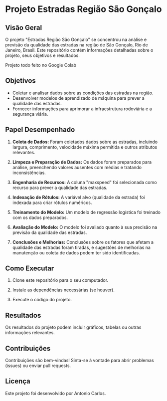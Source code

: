 
# Projeto Estradas Região São Gonçalo

## Visão Geral

O projeto "Estradas Região São Gonçalo" se concentrou na análise e previsão da qualidade das estradas na região de São Gonçalo, Rio de Janeiro, Brasil. Este repositório contém informações detalhadas sobre o projeto, seus objetivos e resultados.

Projeto todo feito no Google Colab

## Objetivos

- Coletar e analisar dados sobre as condições das estradas na região.
- Desenvolver modelos de aprendizado de máquina para prever a qualidade das estradas.
- Fornecer informações para aprimorar a infraestrutura rodoviária e a segurança viária.

## Papel Desempenhado

1. **Coleta de Dados:** Foram coletados dados sobre as estradas, incluindo largura, comprimento, velocidade máxima permitida e outros atributos relevantes.

2. **Limpeza e Preparação de Dados:** Os dados foram preparados para análise, preenchendo valores ausentes com médias e tratando inconsistências.

3. **Engenharia de Recursos:** A coluna "maxspeed" foi selecionada como recurso para prever a qualidade das estradas.

4. **Indexação de Rótulos:** A variável alvo (qualidade da estrada) foi indexada para criar rótulos numéricos.

5. **Treinamento do Modelo:** Um modelo de regressão logística foi treinado com os dados preparados.

6. **Avaliação do Modelo:** O modelo foi avaliado quanto à sua precisão na previsão da qualidade das estradas.

7. **Conclusões e Melhorias:** Conclusões sobre os fatores que afetam a qualidade das estradas foram tiradas, e sugestões de melhorias na manutenção ou coleta de dados podem ter sido identificadas.

## Como Executar

1. Clone este repositório para o seu computador.

2. Instale as dependências necessárias (se houver).

3. Execute o código do projeto.

## Resultados

Os resultados do projeto podem incluir gráficos, tabelas ou outras informações relevantes.

## Contribuições

Contribuições são bem-vindas! Sinta-se à vontade para abrir problemas (issues) ou enviar pull requests.

## Licença

Este projeto foi desenvolvido por Antonio Carlos.


